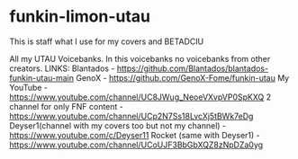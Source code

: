 # funkin-limon-utau
This is staff what I use for my covers and BETADCIU

All my UTAU Voicebanks. In this voicebanks no voicebanks from other creators. 
LINKS:
Blantados - https://github.com/Blantados/blantados-funkin-utau-main
GenoX - https://github.com/GenoX-Fome/funkin-utau
My YouTube - https://www.youtube.com/channel/UC8JWug_NeoeVXvpVP0SpKXQ
2 channel for only FNF content - https://www.youtube.com/channel/UCp2N7Ss18LvcXj5tBWk7eDg
Deyser1(channel with my covers too but not my channel) - https://www.youtube.com/c/Deyser11
Rocket (same with Deyser1) - https://www.youtube.com/channel/UCoUJF3BbGbXQZ8zNpDZa0yg
